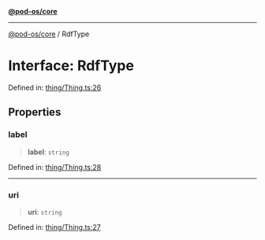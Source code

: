 [**@pod-os/core**](../README.md)

***

[@pod-os/core](../globals.md) / RdfType

# Interface: RdfType

Defined in: [thing/Thing.ts:26](https://github.com/pod-os/PodOS/blob/1aecf6de76fa668e7779c8aad7b604e498d41244/core/src/thing/Thing.ts#L26)

## Properties

### label

> **label**: `string`

Defined in: [thing/Thing.ts:28](https://github.com/pod-os/PodOS/blob/1aecf6de76fa668e7779c8aad7b604e498d41244/core/src/thing/Thing.ts#L28)

***

### uri

> **uri**: `string`

Defined in: [thing/Thing.ts:27](https://github.com/pod-os/PodOS/blob/1aecf6de76fa668e7779c8aad7b604e498d41244/core/src/thing/Thing.ts#L27)
